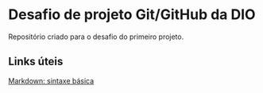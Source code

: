 # Desafio  de projeto Git/GitHub da DIO
Repositório criado para o desafio do primeiro projeto.

## Links úteis
[Markdown: sintaxe básica](https://www.markdownguide.org/basic-syntax/)
